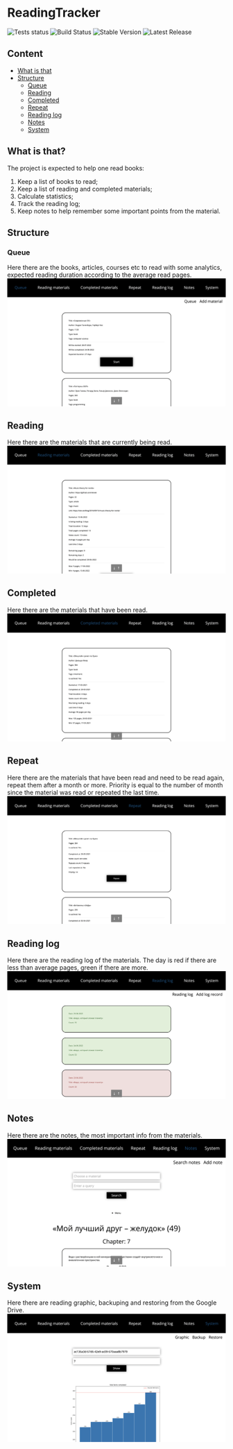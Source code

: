 # ReadingTracker
![Tests status](https://github.com/kunansy/ReadingTracker/actions/workflows/python-app.yml/badge.svg)
![Build Status](https://github.com/kunansy/ReadingTracker/actions/workflows/buildx-docker-image.yml/badge.svg)
![Stable Version](https://img.shields.io/github/v/tag/kunansy/ReadingTracker)
![Latest Release](https://img.shields.io/github/v/release/kunansy/ReadingTracker?color=%233D9970)

## Content
- [What is that](#what-is-that)
- [Structure](#structure)
  - [Queue](#queue)
  - [Reading](#reading)
  - [Completed](#completed)
  - [Repeat](#repeat)
  - [Reading log](#reading-log)
  - [Notes](#notes)
  - [System](#system)

## What is that?
The project is expected to help one read books:
1. Keep a list of books to read;
2. Keep a list of reading and completed materials;
3. Calculate statistics;
4. Track the reading log;
4. Keep notes to help remember some important points from the material.

## Structure
### Queue
Here there are the books, articles, courses etc to read with some analytics, 
expected reading duration according to the average read pages.
![Queue](docs/queue.png)

## Reading
Here there are the materials that are currently being read.
![Reading](docs/reading.png)

## Completed
Here there are the materials that have been read.
![Completed](docs/completed.png)

## Repeat
Here there are the materials that have been read and need to be read again, repeat them after a month or more.
Priority is equal to the number of month since the material was read or repeated the last time.
![Repeat](docs/repeat.png)

## Reading log
Here there are the reading log of the materials. The day is red if 
there are less than average pages, green if there are more.
![Reading log](docs/reading_log.png)

## Notes
Here there are the notes, the most important info from the materials.
![Notes](docs/notes.png)

## System
Here there are reading graphic, backuping and restoring from the Google Drive.
![System](docs/system.png)
